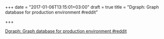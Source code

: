 +++
date = "2017-01-06T13:15:01+03:00"
draft = true
title = "Dgraph: Graph database for production environment  #reddit"

+++

<p><a href="https://t.co/x2Q7lMIJh1">Dgraph: Graph database for production environment  #reddit</a></p>
